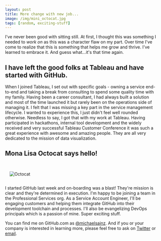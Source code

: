 ```yaml
---
layout: post
title: More change with new job...
image: /img/mini_octocat.jpg
tags: [random, exciting-stuff]
---
```


I've never been good with sitting still. At first, I thought this was something I needed to *work on* as this was a character flaw on my part. Over time I've come to realize that this is something that helps me grow and thrive. I've learned to embrace it. And guess what...it's that time again.

## I have left the good folks at Tableau and have started with GitHub.

When I joined Tableau, I set out with specific goals - owning a service end-to-end and taking a break from consulting to spend some quality time with my family. Having been a career consultant, I had always built a solution and most of the time launched it but rarely been on the operations side of managing it. I felt that I was missing a key part in the service management lifecycle. I wanted to experience this, I just didn't feel well rounded otherwise. Needless to say, I got that with my work at Tableau. Having participated in hackathons, internal tool development and the widely received and very successful Tableau Customer Conference it was such a great experience with awesome and amazing people. They are all very dedicated to the mission of data visualization.

## Mona Lisa Octocat says hello!

<div class='pull-left' style="padding: 15px;" markdown="1">

![Octocat](/img/Octocat.jpg)

</div> I started GitHub last week and on-boarding was a blast! They're mission is clear and they're determined in execution. I'm happy to be joining a team in the Professional Services org. As a Service Account Engineer, I'll be engaging customers and helping them integrate GitHub into their development toolchain and processes. I'll also be evangelizing DevOps principals which is a passion of mine. Super exciting stuff.

You can find me on GitHub.com as [@michaelsainz](https://github.com/michaelsainz). And if you or your company is interested in learning more, please feel free to ask on [Twitter](https://twitter.com/michaelsainz) or [email](mailto:michaelsainz@github.com).
